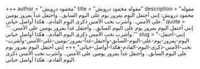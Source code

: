 +++
author = "محمود درويش"
title = "مقولة محمود درويش"
description = "مقولة محمود درويش: إنني أحتفل اليوم بمرور يوم على اليوم السابق.. وأحتفل غداً بمرور يومين على الأمس.. وأشرب نخب الأمس ذكرى اليوم القادم.. هكذا أواصل حياتي."
quote = '''إنني أحتفل اليوم بمرور يوم على اليوم السابق.. وأحتفل غداً بمرور يومين على الأمس.. وأشرب نخب الأمس ذكرى اليوم القادم.. هكذا أواصل حياتي.'''
slug = "إنني-أحتفل-اليوم-بمرور-يوم-على-اليوم-السابق-وأحتفل-غداً-بمرور-يومين-على-الأمس-وأشرب-نخب-الأمس-ذكرى-اليوم-القادم-هكذا-أواصل-حياتي"
+++
إنني أحتفل اليوم بمرور يوم على اليوم السابق.. وأحتفل غداً بمرور يومين على الأمس.. وأشرب نخب الأمس ذكرى اليوم القادم.. هكذا أواصل حياتي.
